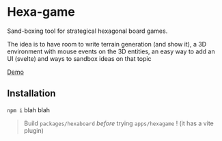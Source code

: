 # Hexa-game

Sand-boxing tool for strategical hexagonal board games.

The idea is to have room to write terrain generation (and show it), a 3D environment with mouse events on the 3D entities, an easy way to add an UI (svelte) and ways to sandbox ideas on that topic

[Demo](https://hexboard.netlify.app/)

## Installation

`npm i` blah blah

> Build `packages/hexaboard` *before* trying `apps/hexagame` ! (it has a vite plugin)